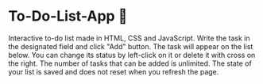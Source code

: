 # To-Do-List-App 📝
Interactive to-do list made in HTML, CSS and JavaScript. Write the task in the designated field and click "Add" button. The task will appear on the list below. You can change its status by left-click on it or delete it with cross on the right. The number of tasks that can be added is unlimited. The state of your list is saved and does not reset when you refresh the page.

